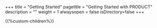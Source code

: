+++
title = "Getting Started"
pagetitle = "Getting Started with PRODUCT"
description = ""
weight = 1
alwaysopen = false
isDirectory=false
+++


{{%custom-children%}}

